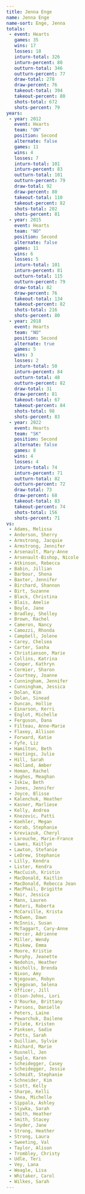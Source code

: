 ```yaml
---
title: Jenna Enge
name: Jenna Enge
name-sort: Enge, Jenna
totals:
 - event: Hearts
   games: 35
   wins: 17
   losses: 18
   inturn-total: 326
   inturn-percent: 80
   outturn-total: 346
   outturn-percent: 77
   draw-total: 278
   draw-percent: 76
   takeout-total: 394
   takeout-percent: 80
   shots-total: 672
   shots-percent: 79
years:
 - year: 2012
   event: Hearts
   team: "ON"
   position: Second
   alternate: false
   games: 11
   wins: 4
   losses: 7
   inturn-total: 101
   inturn-percent: 83
   outturn-total: 101
   outturn-percent: 79
   draw-total: 92
   draw-percent: 80
   takeout-total: 110
   takeout-percent: 82
   shots-total: 202
   shots-percent: 81
 - year: 2015
   event: Hearts
   team: "NO"
   position: Second
   alternate: false
   games: 11
   wins: 6
   losses: 5
   inturn-total: 101
   inturn-percent: 81
   outturn-total: 115
   outturn-percent: 79
   draw-total: 82
   draw-percent: 76
   takeout-total: 134
   takeout-percent: 82
   shots-total: 216
   shots-percent: 80
 - year: 2018
   event: Hearts
   team: "NO"
   position: Second
   alternate: true
   games: 5
   wins: 3
   losses: 2
   inturn-total: 50
   inturn-percent: 84
   outturn-total: 48
   outturn-percent: 82
   draw-total: 31
   draw-percent: 81
   takeout-total: 67
   takeout-percent: 84
   shots-total: 98
   shots-percent: 83
 - year: 2022
   event: Hearts
   team: "SK"
   position: Second
   alternate: false
   games: 8
   wins: 4
   losses: 4
   inturn-total: 74
   inturn-percent: 71
   outturn-total: 82
   outturn-percent: 72
   draw-total: 73
   draw-percent: 68
   takeout-total: 83
   takeout-percent: 74
   shots-total: 156
   shots-percent: 71
vs:
 - Adams, Melissa
 - Anderson, Sherry
 - Armstrong, Jacquie
 - Armstrong, Jennifer
 - Arsenault, Mary-Anne
 - Arsenault-Bishop, Nicole
 - Atkinson, Rebecca
 - Babin, Jillian
 - Barbour, Shona
 - Baxter, Jennifer
 - Birchard, Shannon
 - Birt, Suzanne
 - Black, Christina
 - Blais, Amelie
 - Boyle, Jane
 - Bradley, Shelley
 - Brown, Rachel
 - Cameron, Nancy
 - Camozzi, Rhonda
 - Campbell, Jolene
 - Carey, Chelsea
 - Carter, Sasha
 - Christianson, Marie
 - Collins, Katrina
 - Cooper, Kathryn
 - Cormier, Sharon
 - Courtney, Joanne
 - Cunningham, Jennifer
 - Cunningham, Jessica
 - Dolan, Kim
 - Dolan, Sinead
 - Duncan, Hollie
 - Einarson, Kerri
 - Englot, Michelle
 - Ferguson, Dana
 - Filteau, Anne-Marie
 - Flaxey, Allison
 - Forward, Katie
 - Fyfe, Liz
 - Hamilton, Beth
 - Hastings, Julie
 - Hill, Sarah
 - Holland, Amber
 - Homan, Rachel
 - Hughes, Meaghan
 - Iskiw, Beth
 - Jones, Jennifer
 - Joyce, Blisse
 - Kalenchuk, Heather
 - Kasner, Marliese
 - Kelly, Andrea
 - Knezevic, Patti
 - Koehler, Megan
 - Korab, Stephanie
 - Kreviazuk, Cheryl
 - Larouche, Marie-France
 - Lawes, Kaitlyn
 - Lawton, Stefanie
 - LeDrew, Stephanie
 - Lilly, Kendra
 - Lister, Kendra
 - MacCuish, Kristin
 - MacDonald, Kaitlin
 - MacDonald, Rebecca Jean
 - MacPhail, Brigitte
 - Mair, Jessica
 - Mann, Lauren
 - Materi, Roberta
 - McCarville, Krista
 - McEwen, Dawn
 - McInnis, Susan
 - McTaggart, Cary-Anne
 - Mercer, Adrienne
 - Miller, Wendy
 - Miskew, Emma
 - Moore, Kristie
 - Murphy, Jeanette
 - Nedohin, Heather
 - Nicholls, Brenda
 - Nixon, Amy
 - Njegovan, Robyn
 - Njegovan, Selena
 - Officer, Jill
 - Olson-Johns, Lori
 - O'Rourke, Brittany
 - Parsons, Danielle
 - Peters, Laine
 - Pewarchuk, Dailene
 - Pilote, Kristen
 - Pinksen, Sadie
 - Potts, Sarah
 - Quillian, Sylvie
 - Richard, Marie
 - Rusnell, Jen
 - Sagle, Karen
 - Scheidegger, Casey
 - Scheidegger, Jessie
 - Schmidt, Stephanie
 - Schneider, Kim
 - Scott, Kelly
 - Sharpe, Kelli
 - Shea, Michelle
 - Sippala, Ashley
 - Slywka, Sarah
 - Smith, Heather
 - Smith, Stacey
 - Snyder, Jane
 - Strong, Heather
 - Strong, Laura
 - Sweeting, Val
 - Taylor, Alison
 - Trombley, Christy
 - Udle, Teri
 - Vey, Lana
 - Weagle, Lisa
 - Whitaker, Carol
 - Wilkes, Sarah
---
```

